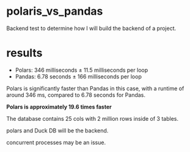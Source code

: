 # polaris_vs_pandas

Backend test to determine how I will build the backend of a project. 

# results

- Polars: 346 milliseconds ± 11.5 milliseconds per loop
- Pandas: 6.78 seconds ± 166 milliseconds per loop

Polars is significantly faster than Pandas in this case, with a runtime of around 346 ms, compared to 6.78 seconds for Pandas.

**Polars is approximately 19.6 times faster**

The database contains 25 cols with 2 million rows inside of 3 tables. 

polars and Duck DB will be the backend. 

concurrent processes may be an issue. 

